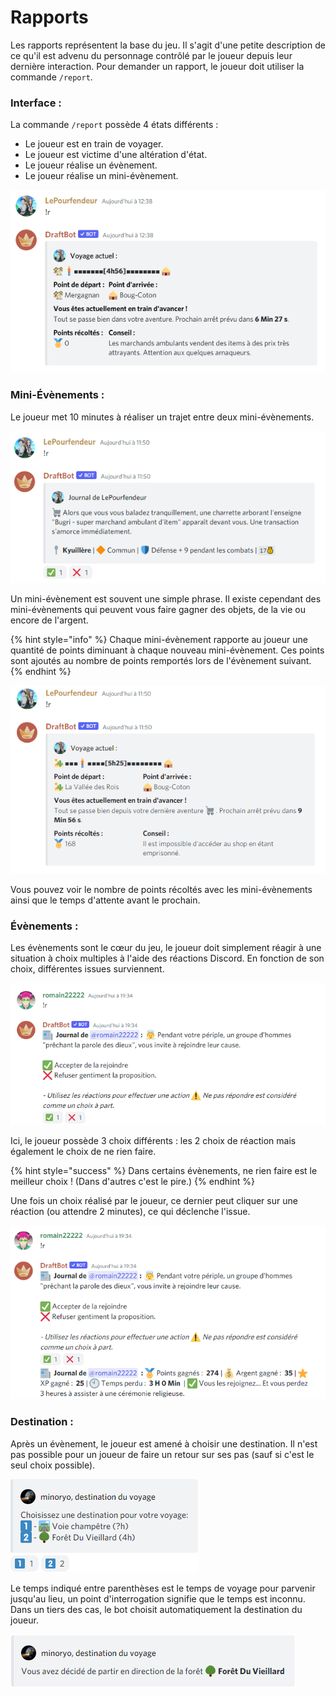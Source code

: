 # Rapports

Les rapports représentent la base du jeu. Il s'agit d'une petite description de ce qu'il est advenu du personnage contrôlé par le joueur depuis leur dernière interaction. Pour demander un rapport, le joueur doit utiliser la commande `/report`.

### Interface :

La commande `/report` possède 4 états différents :

* Le joueur est en train de voyager.
* Le joueur est victime d'une altération d'état.
* Le joueur réalise un évènement.
* Le joueur réalise un mini-évènement.

![Interface de la commande report quand le joueur est en train de voyager](../.gitbook/assets/report.png)

### Mini-Évènements :

Le joueur met 10 minutes à réaliser un trajet entre deux mini-évènements.

![Un exemple de mini-évènement](../.gitbook/assets/Mini-évènement.png)

Un mini-évènement est souvent une simple phrase. Il existe cependant des mini-évènements qui peuvent vous faire gagner des objets, de la vie ou encore de l'argent.

{% hint style="info" %}
Chaque mini-évènement rapporte au joueur une quantité de points diminuant à chaque nouveau mini-évènement. Ces points sont ajoutés au nombre de points remportés lors de l'évènement suivant.
{% endhint %}

![Une fois le mini-évènement passé, il apparaît sur l'interface de voyage](../.gitbook/assets/Voyage.png)

Vous pouvez voir le nombre de points récoltés avec les mini-évènements ainsi que le temps d'attente avant le prochain.

### Évènements :

Les évènements sont le cœur du jeu, le joueur doit simplement réagir à une situation à choix multiples à l'aide des réactions Discord. En fonction de son choix, différentes issues surviennent.

![Un exemple d'évènement](<../.gitbook/assets/image (47).png>)

Ici, le joueur possède 3 choix différents : les 2 choix de réaction mais également le choix de ne rien faire.

{% hint style="success" %}
Dans certains évènements, ne rien faire est le meilleur choix ! (Dans d'autres c'est le pire.)
{% endhint %}

Une fois un choix réalisé par le joueur, ce dernier peut cliquer sur une réaction (ou attendre 2 minutes), ce qui déclenche l'issue.

![Un exemple d'issue](<../.gitbook/assets/image (48).png>)

### Destination :

Après un évènement, le joueur est amené à choisir une destination. Il n'est pas possible pour un joueur de faire un retour sur ses pas (sauf si c'est le seul choix possible).

![Exemple de choix de destination](../.gitbook/assets/choix-destination.png)

Le temps indiqué entre parenthèses est le temps de voyage pour parvenir jusqu'au lieu, un point d'interrogation signifie que le temps est inconnu. Dans un tiers des cas, le bot choisit automatiquement la destination du joueur.

![Voici votre information sur votre destination](../.gitbook/assets/destination-choisie.png)

###
